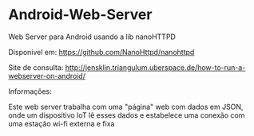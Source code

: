 # Android-Web-Server
Web Server para Android usando a lib nanoHTTPD

Disponivel em: https://github.com/NanoHttpd/nanohttpd

Site de consulta: http://jensklin.triangulum.uberspace.de/how-to-run-a-webserver-on-android/

Informações:

Este web server trabalha com uma "página" web com dados em JSON, onde um dispositivo IoT lê esses dados e estabelece uma conexão com uma estação wi-fi externa e fixa
